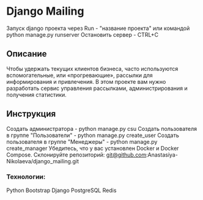 # Django Mailing
Запуск django проекта через Run - "название проекта" или командой python manage.py runserver
Остановить сервер - CTRL+C

## Описание
Чтобы удержать текущих клиентов бизнеса, часто используются вспомогательные, или «прогревающие», 
рассылки для информирования и привлечения. В этом проекте вам нужно разработать сервис управления рассылками, 
администрирования и получения статистики.

## Инструкция
Создать администратора - python manage.py csu
Создать пользователя в группе "Пользователи" - python manage.py create_user
Создать пользователя в группе "Менеджеры" - python manage.py create_manager
Убедитесь, что у вас установлен Docker и Docker Compose.
Склонируйте репозиторий: git@github.com:Anastasiya-Nikolaeva/django_mailing.git


### Технологии:
Python
Bootstrap
Django
PostgreSQL
Redis

